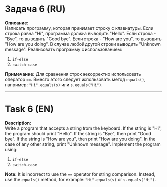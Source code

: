 # Задача 6 (RU)

**Описание:**  
Написать программу, которая принимает строку с клавиатуры. Если строка равна "Hi", программа должна выводить "Hello". Если строка - "Bye", то выводить "Good bye". Если строка - "How are you", то выводить "How are you doing". В случае любой другой строки выводить "Unknown message". Реализовать программу с использованием:
1) `if-else`
2) `switch-case`

**Примечание:** Для сравнения строк некорректно использовать оператор `==`. Вместо этого следует использовать метод `equals()`, например: `"Hi".equals(s)` или `s.equals("Hi")`.

---

# Task 6 (EN)

**Description:**  
Write a program that accepts a string from the keyboard. If the string is "Hi", the program should print "Hello". If the string is "Bye", then print "Good bye". If the string is "How are you", then print "How are you doing". In the case of any other string, print "Unknown message". Implement the program using:
1) `if-else`
2) `switch-case`

**Note:** It is incorrect to use the `==` operator for string comparison. Instead, use the `equals()` method, for example: `"Hi".equals(s)` or `s.equals("Hi")`.
